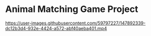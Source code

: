 # Animal Matching Game Project

https://user-images.githubusercontent.com/59797227/147892339-dc12b3d4-932e-4424-a572-abf40aeba401.mp4

